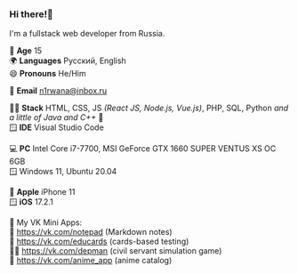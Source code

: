 ### Hi there!👋

I'm a fullstack web developer from Russia.

🔞 **Age** 15 <br/>
🌍 **Languages** Русский, English <br/>
😄 **Pronouns** He/Him <br/>

📨 **Email** n1rwana@inbox.ru

🧑‍💻 **Stack** HTML, CSS, JS _(React JS, Node.js, Vue.js)_, PHP, SQL, Python _and a little of Java and C++_ 🙂 <br/>
🪟 **IDE** Visual Studio Code

💻 **PC** Intel Core i7-7700, MSI GeForce GTX 1660 SUPER VENTUS XS OC 6GB <br/>
🪟 Windows 11, Ubuntu 20.04

📱 **Apple** iPhone 11<br/>
🪟 **iOS** 17.2.1

💙 My VK Mini Apps:<br/>
📝 https://vk.com/notepad (Markdown notes)<br/>
🎴 https://vk.com/educards (cards-based testing)<br/>
👨‍💼 https://vk.com/depman (civil servant simulation game)<br/>
💮 https://vk.com/anime_app (anime catalog)<br/>
